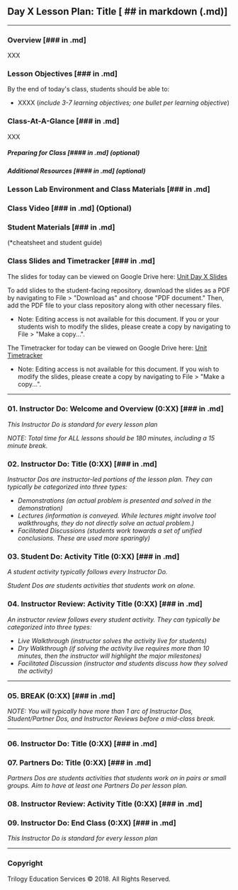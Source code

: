 ## Day X Lesson Plan: Title  [ ## in  markdown (.md)]

---

### Overview [### in .md]

XXX

### Lesson Objectives [### in .md]

By the end of today's class, students should be able to: 

* XXXX (*include 3-7 learning objectives; one bullet per learning objective*)

### Class-At-A-Glance [### in .md]

XXX

##### Preparing for Class [#### in .md] (optional) 

##### Additional Resources [#### in .md] (optional) 

### Lesson Lab Environment and Class Materials [### in .md] 

### Class Video [### in .md] (Optional) 

### Student Materials [### in .md] 

(*cheatsheet and student guide) 

### Class Slides and Timetracker [### in .md]

The slides for today can be viewed on Google Drive here: [Unit Day X Slides](link)

To add slides to the student-facing repository, download the slides as a PDF by navigating to File > "Download as" and choose "PDF document." Then, add the PDF file to your class repository along with other necessary files.

* Note: Editing access is not available for this document. If you or your students wish to modify the slides, please create a copy by navigating to File > "Make a copy...".

The Timetracker for today can be viewed on Google Drive here: [Unit Timetracker](link)

* Note: Editing access is not available for this document. If you wish to modify the slides, please create a copy by navigating to File > "Make a copy...".

----

### 01. Instructor Do: Welcome and Overview (0:XX) [### in .md]


*This Instructor Do is standard for every lesson plan* 

*NOTE: Total time for ALL lessons should be 180 minutes, including a 15 minute break.*


### 02. Instructor Do: __Title__  (0:XX) [### in .md]


*Instructor Dos are instructor-led portions of the lesson plan. They can typically be categorized into three types:*
  * *Demonstrations (an actual problem is presented and solved in the demonstration)*
  * *Lectures (information is conveyed. While lectures might involve tool walkthroughs, they do not directly solve an actual problem.)*
  * *Facilitated Discussions (students work towards a set of unified conclusions. These are used more sparingly)*
  

### 03. Student Do: __Activity Title__  (0:XX) [### in .md]

*A student activity typically follows every Instructor Do.*

*Student Dos are students activities that students work on alone.*

### 04. Instructor Review: __Activity Title__ (0:XX) [### in .md]

*An instructor review follows every student activity. They can typically be categorized into three types:* 
  * *Live Walkthrough (instructor solves the activity live for students)*
  * *Dry Walkthrough (if solving the activity live requires more than 10 minutes, then the instructor will highlight the major milestones)* 
  * *Facilitated Discussion (instructor and students discuss how they solved the activity)*
---

### 05. BREAK (0:XX) [### in .md]

*NOTE: You will typically have more than 1 arc of Instructor Dos, Student/Partner Dos, and Instructor Reviews before a mid-class break.* 

---

### 06. Instructor Do: __Title__ (0:XX) [### in .md]

### 07. Partners Do: __Title__  (0:XX) [### in .md]

*Partners Dos are students activities that students work on in pairs or small groups.  Aim to have at least one Partners Do per lesson plan.*

### 08. Instructor Review: __Activity Title__ (0:XX) [### in .md]

### 09. Instructor Do: End Class (0:XX) [### in .md]

*This Instructor Do is standard for every lesson plan*

-------

### Copyright

Trilogy Education Services © 2018. All Rights Reserved.
